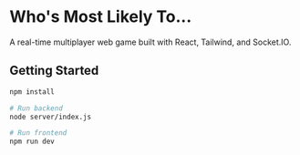 # Who's Most Likely To...

A real-time multiplayer web game built with React, Tailwind, and Socket.IO.

## Getting Started

```bash
npm install

# Run backend
node server/index.js

# Run frontend
npm run dev
```